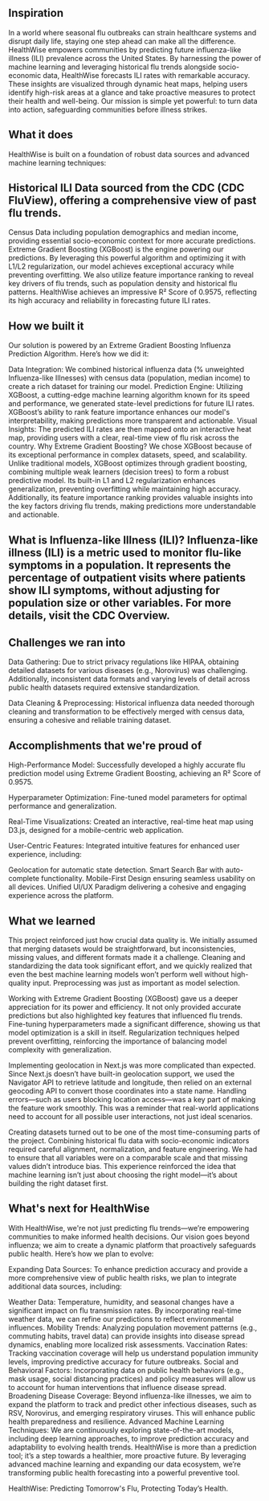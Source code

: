 ## Inspiration
In a world where seasonal flu outbreaks can strain healthcare systems and disrupt daily life, staying one step ahead can make all the difference. HealthWise empowers communities by predicting future influenza-like illness (ILI) prevalence across the United States. By harnessing the power of machine learning and leveraging historical flu trends alongside socio-economic data, HealthWise forecasts ILI rates with remarkable accuracy. These insights are visualized through dynamic heat maps, helping users identify high-risk areas at a glance and take proactive measures to protect their health and well-being. Our mission is simple yet powerful: to turn data into action, safeguarding communities before illness strikes.

## What it does
HealthWise is built on a foundation of robust data sources and advanced machine learning techniques:

## Historical ILI Data sourced from the CDC (CDC FluView), offering a comprehensive view of past flu trends.
Census Data including population demographics and median income, providing essential socio-economic context for more accurate predictions.
Extreme Gradient Boosting (XGBoost) is the engine powering our predictions. By leveraging this powerful algorithm and optimizing it with L1/L2 regularization, our model achieves exceptional accuracy while preventing overfitting. We also utilize feature importance ranking to reveal key drivers of flu trends, such as population density and historical flu patterns.
HealthWise achieves an impressive R² Score of 0.9575, reflecting its high accuracy and reliability in forecasting future ILI rates.

## How we built it
Our solution is powered by an Extreme Gradient Boosting Influenza Prediction Algorithm. Here’s how we did it:

Data Integration: We combined historical influenza data (% unweighted Influenza-like Illnesses) with census data (population, median income) to create a rich dataset for training our model.
Prediction Engine: Utilizing XGBoost, a cutting-edge machine learning algorithm known for its speed and performance, we generated state-level predictions for future ILI rates. XGBoost’s ability to rank feature importance enhances our model's interpretability, making predictions more transparent and actionable.
Visual Insights: The predicted ILI rates are then mapped onto an interactive heat map, providing users with a clear, real-time view of flu risk across the country.
Why Extreme Gradient Boosting? We chose XGBoost because of its exceptional performance in complex datasets, speed, and scalability. Unlike traditional models, XGBoost optimizes through gradient boosting, combining multiple weak learners (decision trees) to form a robust predictive model. Its built-in L1 and L2 regularization enhances generalization, preventing overfitting while maintaining high accuracy. Additionally, its feature importance ranking provides valuable insights into the key factors driving flu trends, making predictions more understandable and actionable.

## What is Influenza-like Illness (ILI)? Influenza-like illness (ILI) is a metric used to monitor flu-like symptoms in a population. It represents the percentage of outpatient visits where patients show ILI symptoms, without adjusting for population size or other variables. For more details, visit the CDC Overview.

## Challenges we ran into
Data Gathering: Due to strict privacy regulations like HIPAA, obtaining detailed datasets for various diseases (e.g., Norovirus) was challenging. Additionally, inconsistent data formats and varying levels of detail across public health datasets required extensive standardization.

Data Cleaning & Preprocessing: Historical influenza data needed thorough cleaning and transformation to be effectively merged with census data, ensuring a cohesive and reliable training dataset.

## Accomplishments that we're proud of
High-Performance Model: Successfully developed a highly accurate flu prediction model using Extreme Gradient Boosting, achieving an R² Score of 0.9575.

Hyperparameter Optimization: Fine-tuned model parameters for optimal performance and generalization.

Real-Time Visualizations: Created an interactive, real-time heat map using D3.js, designed for a mobile-centric web application.

User-Centric Features: Integrated intuitive features for enhanced user experience, including:

Geolocation for automatic state detection.
Smart Search Bar with auto-complete functionality.
Mobile-First Design ensuring seamless usability on all devices.
Unified UI/UX Paradigm delivering a cohesive and engaging experience across the platform.
## What we learned
This project reinforced just how crucial data quality is. We initially assumed that merging datasets would be straightforward, but inconsistencies, missing values, and different formats made it a challenge. Cleaning and standardizing the data took significant effort, and we quickly realized that even the best machine learning models won’t perform well without high-quality input. Preprocessing was just as important as model selection.

Working with Extreme Gradient Boosting (XGBoost) gave us a deeper appreciation for its power and efficiency. It not only provided accurate predictions but also highlighted key features that influenced flu trends. Fine-tuning hyperparameters made a significant difference, showing us that model optimization is a skill in itself. Regularization techniques helped prevent overfitting, reinforcing the importance of balancing model complexity with generalization.

Implementing geolocation in Next.js was more complicated than expected. Since Next.js doesn’t have built-in geolocation support, we used the Navigator API to retrieve latitude and longitude, then relied on an external geocoding API to convert those coordinates into a state name. Handling errors—such as users blocking location access—was a key part of making the feature work smoothly. This was a reminder that real-world applications need to account for all possible user interactions, not just ideal scenarios.

Creating datasets turned out to be one of the most time-consuming parts of the project. Combining historical flu data with socio-economic indicators required careful alignment, normalization, and feature engineering. We had to ensure that all variables were on a comparable scale and that missing values didn’t introduce bias. This experience reinforced the idea that machine learning isn’t just about choosing the right model—it’s about building the right dataset first.

## What's next for HealthWise
With HealthWise, we're not just predicting flu trends—we’re empowering communities to make informed health decisions. Our vision goes beyond influenza; we aim to create a dynamic platform that proactively safeguards public health. Here’s how we plan to evolve:

Expanding Data Sources: To enhance prediction accuracy and provide a more comprehensive view of public health risks, we plan to integrate additional data sources, including:

Weather Data: Temperature, humidity, and seasonal changes have a significant impact on flu transmission rates. By incorporating real-time weather data, we can refine our predictions to reflect environmental influences.
Mobility Trends: Analyzing population movement patterns (e.g., commuting habits, travel data) can provide insights into disease spread dynamics, enabling more localized risk assessments. Vaccination Rates: Tracking vaccination coverage will help us understand population immunity levels, improving predictive accuracy for future outbreaks.
Social and Behavioral Factors: Incorporating data on public health behaviors (e.g., mask usage, social distancing practices) and policy measures will allow us to account for human interventions that influence disease spread.
Broadening Disease Coverage: Beyond influenza-like illnesses, we aim to expand the platform to track and predict other infectious diseases, such as RSV, Norovirus, and emerging respiratory viruses. This will enhance public health preparedness and resilience.
Advanced Machine Learning Techniques: We are continuously exploring state-of-the-art models, including deep learning approaches, to improve prediction accuracy and adaptability to evolving health trends.
HealthWise is more than a prediction tool; it’s a step towards a healthier, more proactive future. By leveraging advanced machine learning and expanding our data ecosystem, we’re transforming public health forecasting into a powerful preventive tool.

HealthWise: Predicting Tomorrow's Flu, Protecting Today’s Health.
